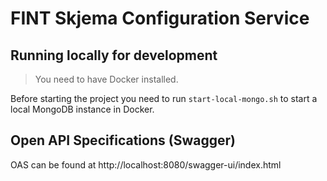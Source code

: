 # FINT Skjema Configuration Service

## Running locally for development
>You need to have Docker installed.
> 
Before starting the project you need to run `start-local-mongo.sh` to start a local MongoDB instance in Docker.

## Open API Specifications (Swagger)
OAS can be found at http://localhost:8080/swagger-ui/index.html

